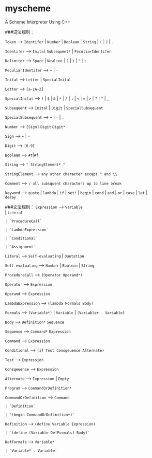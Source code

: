 # myscheme
A Scheme Interpreter Using C++

###词法规则：

`Token` 		——> `Identifer` | `Number` | `Boolean` | `String` | `(` | `)` | `.`

`Identifer`		——> `Inital` `Subsequent*` | `PeculiarIdentifer`

`Delimiter`		——> `Space` | `Newline` | `(` | `)` | `"` | `;`

`PeculiarIdentifer`	——> `+` | `-`

`Inital` 		——> `Letter` | `SpecialInital`

`Letter` 		——> `[a-zA-Z]`

`SpecialInital` 	——> `!` | `$` | `&` | `*` | `/` | `:` | `<` | `=` | `>` | `?` | `^` | `_`

`Subsequent`		——> `Inital` | `Digit` | `SpecialSubsequent`

`SpecialSubsequent`	——> `+` | `-` | `.`

`Number`		——> `[Sign]` `Digit` `Digit*`

`Sign`			——> `+` | `-`

`Digit` 		——> `[0-9]`

`Boolean`		——> `#t`|`#f`

`String` 		——> `" StringElement* "`

`StringElement` 	——> `any other character except " and \\`

`Comment` 		——> `; all subsquent characters up to line break`

`keyword`   		——> `quote` | `lambda` | `if` | `set!` | `begin` | `cond` | `and` | `or` | `case` | `let` | `delay`


###文法规则：
`Expression` 		——> `Variable`
	<br>	| `Literal`

	| `ProcedureCall`

	| `LambdaExpression`

	| `Conditional`

	| `Assignment`

`Literal` 		——> `Self-evaluating` | `Quotation`

`Self-evaluating`	——> `Number` | `Boolean` | `String`

`ProcedureCall`		——> `(Operator Operand*)`

`Operator`		——> `Expression`

`Operand`		——> `Expression`

`LambdaExpression`     ——> `(lambda Formals Body)`

`Formals`		——> `(Variable*)` | `Variable` | `(Variable+ . Variable)`

`Body`			——> `Definition*` `Sequence`

`Sequence`		——> `Command*` `Expression`

`Command`		——> `Expression`

`Conditional`		——> `(if Test Consqeuence Alternate)`

`Test`			——> `Expression`

`Consqeuence`		——> `Expression`

`Alternate`		——> `Expression` | `Empty`

`Program`		——> `CommandOrDefinition*`

`CommandOrDefinition`   ——> `Command`

	| `Definition`

	| `(begin CommandOrDefinition+)`

`Definition`		——> `(define Variable Expression)`

	| `(define (Variable DefFormals) Body)`

`DefFormals` 		——> `Variable*`

	| `Variable* . Variable`
